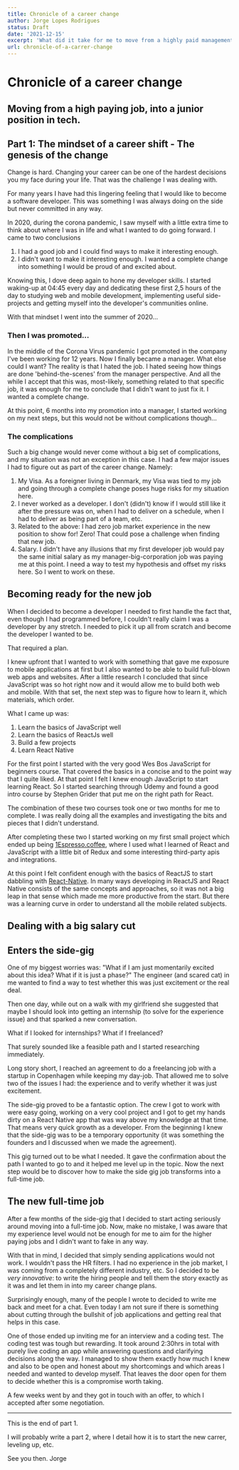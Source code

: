 ```yaml
---
title: Chronicle of a career change
author: Jorge Lopes Rodrigues
status: Draft
date: '2021-12-15'
excerpt: 'What did it take for me to move from a highly paid management job in a large coorporation into a Developer job in a small startup? How did  I think about it, how did I prepare myself, how did I approach the job hunt and how did I manage the transition'
url: chronicle-of-a-carrer-change
---
```


# Chronicle of a career change

## Moving from a high paying job, into a junior position in tech.

## Part 1: The mindset of a career shift - The genesis of the change

Change is hard. Changing your career can be one of the hardest decisions you my face during your life. That was the challenge I was dealing with.

For many years I have had this lingering feeling that I would like to become a software developer. This was something I was always doing on the side but never committed in any way.

In 2020, during the corona pandemic, I saw myself with a little extra time to think about where I was in life and what I wanted to do going forward.
I came to two conclusions

1. I had a good job and I could find ways to make it interesting enough.
2. I didn't want to make it interesting enough. I wanted a complete change into something I would be proud of and excited about.

Knowing this, I dove deep again to hone my developer skills.
I started waking-up at 04:45 every day and dedicating these first 2,5 hours of the day to studying web and mobile development, implementing useful side-projects and getting myself into the developer's communities online.

With that mindset I went into the summer of 2020...

### Then I was promoted...

In the middle of the Corona Virus pandemic I got promoted in the company I've been working for 12 years. Now I finally became a manager. What else could I want?
The reality is that I hated the job.
I hated seeing how things are done 'behind-the-scenes' from the manager perspective. And all the while I accept that this was, most-likely, something related to that specific job, it was enough for me to conclude that I didn't want to just fix it. I wanted a complete change.

At this point, 6 months into my promotion into a manager, I started working on my next steps, but this would not be without complications though...

### The complications

Such a big change would never come without a big set of complications, and my situation was not an exception in this case.
I had a few major issues I had to figure out as part of the career change. Namely:

1. My Visa. As a foreigner living in Denmark, my Visa was tied to my job and going through a complete change poses huge risks for my situation here.
2. I never worked as a developer. I don't (didn't) know if I would still like it after the pressure was on, when I had to deliver on a schedule, when I had to deliver as being part of a team, etc.
3. Related to the above: I had zero job market experience in the new position to show for! Zero! That could pose a challenge when finding that new job.
4. Salary. I didn't have any illusions that my first developer job would pay the same initial salary as my manager-big-corporation job was paying me at this point.
   I need a way to test my hypothesis and offset my risks here. So I went to work on these.

## Becoming ready for the new job

When I decided to become a developer I needed to first handle the fact that, even though I had programmed before, I couldn't really claim I was a developer by any stretch. I needed to pick it up all from scratch and become the developer I wanted to be.

That required a plan.

I knew upfront that I wanted to work with something that gave me exposure to mobile applications at first but I also wanted to be able to build full-blown web apps and websites.
After a little research I concluded that since JavaScript was so hot right now and it would allow me to build both web and mobile. With that set, the next step was to figure how to learn it, which materials, which order.

What I came up was:

1. Learn the basics of JavaScript well
2. Learn the basics of ReactJs well
3. Build a few projects
4. Learn React Native

For the first point I started with the very good Wes Bos JavaScript for beginners course. That covered the basics in a concise and to the point way that I quite liked.
At that point I felt I knew enough JavaScript to start learning React. So I started searching through Udemy and found a good intro course by Stephen Grider that put me on the right path for React.

The combination of these two courses took one or two months for me to complete. I was really doing all the examples and investigating the bits and pieces that I didn't understand.

After completing these two I started working on my first small project which ended up being [1Espresso.coffee](https://1espresso.coffee), where I used what I learned of React and JavaScript with a little bit of Redux and some interesting third-party apis and integrations.

At this point I felt confident enough with the basics of ReactJS to start dabbling with [React-Native](https://reactnative.dev). In many ways developing in ReactJS and React Native consists of the same concepts and approaches, so it was not a big leap in that sense which made me more productive from the start. But there was a learning curve in order to understand all the mobile related subjects.

## Dealing with a big salary cut

## Enters the side-gig

One of my biggest worries was: "What if I am just momentarily excited about this idea? What if it is just a phase?"
The engineer (and scared cat) in me wanted to find a way to test whether this was just excitement or the real deal.

Then one day, while out on a walk with my girlfriend she suggested that maybe I should look into getting an internship (to solve for the experience issue) and that sparked a new conversation.

What if I looked for internships? What if I freelanced?

That surely sounded like a feasible path and I started researching immediately.

Long story short, I reached an agreement to do a freelancing job with a startup in Copenhagen while keeping my day-job. That allowed me to solve two of the issues I had: the experience and to verify whether it was just excitement.

The side-gig proved to be a fantastic option. The crew I got to work with were easy going, working on a very cool project and I got to get my hands dirty on a React Native app that was way above my knowledge at that time. That means very quick growth as a developer.
From the beginning I knew that the side-gig was to be a temporary opportunity (it was something the founders and I discussed when we made the agreement).

This gig turned out to be what I needed. It gave the confirmation about the path I wanted to go to and it helped me level up in the topic. Now the next step would be to discover how to make the side gig job transforms into a full-time job.

## The new full-time job

After a few months of the side-gig that I decided to start acting seriously around moving into a full-time job.
Now, make no mistake, I was aware that my experience level would not be enough for me to aim for the higher paying jobs and I didn't want to fake in any way.

With that in mind, I decided that simply sending applications would not work. I wouldn't pass the HR filters. I had no experience in the job market, I was coming from a completely different industry, etc. So I decided to be _very innovative_: to write the hiring people and tell them the story exactly as it was and let them in into my career change plans.

Surprisingly enough, many of the people I wrote to decided to write me back and meet for a chat. Even today I am not sure if there is something about cutting through the bullshit of job applications and getting real that helps in this case.

One of those ended up inviting me for an interview and a coding test.
The coding test was tough but rewarding. It took around 2:30hrs in total with purely live coding an app while answering questions and clarifying decisions along the way.
I managed to show them exactly how much I knew and also to be open and honest about my shortcomings and which areas I needed and wanted to develop myself.
That leaves the door open for them to decide whether this is a compromise worth taking.

A few weeks went by and they got in touch with an offer, to which I accepted after some negotiation.

---

This is the end of part 1.

I will probably write a part 2, where I detail how it is to start the new carrer, leveling up, etc.

See you then.
Jorge
